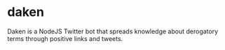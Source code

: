 daken
=====

Daken is a NodeJS Twitter bot that spreads knowledge about derogatory terms through positive links and tweets.
